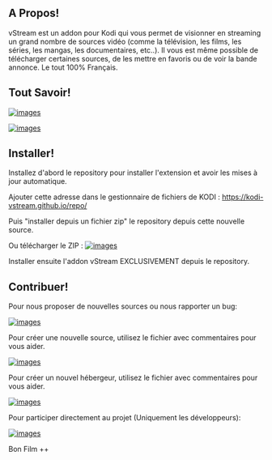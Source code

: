 ## A Propos!

vStream est un addon pour Kodi qui vous permet de visionner en streaming un grand nombre de sources vidéo (comme la télévision, les films, les séries, les mangas, les documentaires, etc..). Il vous est même possible de télécharger certaines sources, de les mettre en favoris ou de voir la bande annonce. Le tout 100% Français.

## Tout Savoir!

[![images](https://img.shields.io/badge/Visiter-vstream&#46;io-yellowgreen.svg?style=for-the-badge)](https://kodi-vstream.github.io/)

[![images](https://img.shields.io/badge/Communauté-KodiFR-yellowgreen.svg?style=for-the-badge)](http://kodi-fr.rf.gd/index.php)


## Installer!


Installez d'abord le repository pour installer l'extension et avoir les mises à jour automatique.

Ajouter cette adresse dans le gestionnaire de fichiers de KODI :
https://kodi-vstream.github.io/repo/

Puis "installer depuis un fichier zip" le repository depuis cette nouvelle source.

Ou télécharger le ZIP : 
[![images](https://img.shields.io/badge/T%C3%A9l%C3%A9charger-Repository-blue.svg?style=for-the-badge)](https://github.com/Kodi-vStream/venom-xbmc-addons/releases/tag/0.0.3)


Installer ensuite l'addon vStream EXCLUSIVEMENT depuis le repository.


## Contribuer!

Pour nous proposer de nouvelles sources ou nous rapporter un bug:

[![images](https://img.shields.io/badge/Github-Issues-blue.svg?style=for-the-badge)](https://github.com/Kodi-vStream/venom-xbmc-addons/issues)

Pour créer une nouvelle source, utilisez le fichier avec commentaires pour vous aider.

[![images](https://img.shields.io/badge/Fichier-Source-green.svg?style=for-the-badge)](https://github.com/Kodi-vStream/venom-xbmc-addons/blob/Beta/ajouter_une_source.py)

Pour créer un nouvel hébergeur, utilisez le fichier avec commentaires pour vous aider.

[![images](https://img.shields.io/badge/Fichier-H%C3%A9bergeur-yellow.svg?style=for-the-badge)](https://github.com/Kodi-vStream/venom-xbmc-addons/blob/Beta/ajouter_un_hebergeur.py)

Pour participer directement au projet (Uniquement les développeurs):

[![images](https://img.shields.io/badge/T%C3%A9l%C3%A9charger-B%C3%AAta-orange.svg?style=for-the-badge)](https://minhaskamal.github.io/DownGit/#/home?url=https:%2F%2Fgithub.com%2FKodi-vStream%2Fvenom-xbmc-addons%2Ftree%2FBeta%2Fplugin.video.vstream)


Bon Film ++
